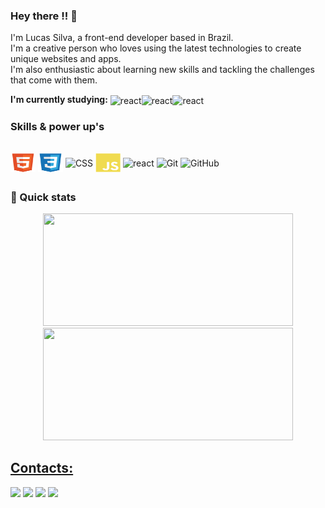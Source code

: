 ### Hey there !! 👋


I'm Lucas Silva, a front-end developer based in Brazil. <br>
I'm a creative person who loves using the latest technologies to create unique websites and apps. <br>
I'm also enthusiastic about learning new skills and tackling the challenges that come with them.

**I'm currently studying:** <img align="center" alt="react" height="30" width="40" src="https://cdn.jsdelivr.net/gh/devicons/devicon/icons/bootstrap/bootstrap-plain-wordmark.svg" /><img align="center" alt="react" height="30" width="40" src="https://cdn.jsdelivr.net/gh/devicons/devicon/icons/redux/redux-original.svg" /><img align="center" alt="react" height="60" width="70" src="https://cdn.jsdelivr.net/gh/devicons/devicon/icons/mysql/mysql-original-wordmark.svg" />

  ### Skills & power up's
  
<div style="display: inline_block"><br>
  <img align="center" alt="HTML5" height="30" width="40" src="https://raw.githubusercontent.com/devicons/devicon/master/icons/html5/html5-original.svg">
  <img align="center" alt="CSS" height="30" width="40" src="https://raw.githubusercontent.com/devicons/devicon/master/icons/css3/css3-original.svg">
  <img align="center" alt="CSS" height="30" width="40" src="https://cdn.jsdelivr.net/gh/devicons/devicon/icons/sass/sass-original.svg" />
  <img align="center" alt="Javascript" height="30" width="40" src="https://raw.githubusercontent.com/devicons/devicon/master/icons/javascript/javascript-plain.svg">
  <img align="center" alt="react" height="30" width="40" src="https://cdn.jsdelivr.net/gh/devicons/devicon/icons/react/react-original-wordmark.svg">
  <img align="center" alt="Git" height="30" width="40" src="https://cdn.jsdelivr.net/gh/devicons/devicon/icons/git/git-original.svg">
  <img align="center" alt="GitHub" height="30" width="40" src="https://cdn.jsdelivr.net/gh/devicons/devicon/icons/github/github-original.svg">          
</div>
  
  ##
  
  ### 🚀 Quick stats 
<div align="center">
  <a href="https://github.com/lucasfs022">
  <img height="180em" width="400em" src="https://github-readme-stats.vercel.app/api?username=lucasfs022&theme=algolia&show_icons=true"/>
  <img height="180em" width="400em" src="https://github-readme-stats.vercel.app/api/top-langs/?username=lucasfs022&layout=compact&langs_count=7&theme=algolia"/>
</div>

  ## Contacts:
<div> 
  <a href="https://instagram.com/lucasfs022" target="_blank"><img src="https://img.shields.io/badge/-Instagram-%23E4405F?style=for-the-badge&logo=instagram&logoColor=white" target="_blank"></a>
  <a href = "mailto:lucasfs022@gmail.com"><img src="https://img.shields.io/badge/-Gmail-%23333?style=for-the-badge&logo=gmail&logoColor=white" target="_blank"></a>
  <a href="https://www.linkedin.com/in/lucas-silva-658980161" target="_blank"><img src="https://img.shields.io/badge/-LinkedIn-%230077B5?style=for-the-badge&logo=linkedin&logoColor=white" target="_blank"></a> 
  <a href="https://api.whatsapp.com/send?phone=5511991146479" target="_blank"><img src="https://img.shields.io/badge/WhatsApp-25D366?style=for-the-badge&logo=whatsapp&logoColor=white" target="_blank"></a> 
  
</div>
